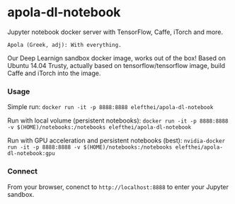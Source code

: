 # apola-dl-notebook
Jupyter notebook docker server with TensorFlow, Caffe, iTorch and more.

`Apola (Greek, adj): With everything.`

Our Deep Learnign sandbox docker image, works out of the box! Based on Ubuntu 14.04 Trusty, actually based on tensorflow/tensorflow image, build Caffe and iTorch into the image.

### Usage
Simple run: `docker run -it -p 8888:8888 elefthei/apola-dl-notebook`

Run with local volume (persistent notebooks): `docker run -it -p 8888:8888 -v $(HOME)/notebooks:/notebooks elefthei/apola-dl-notebook`

Run with GPU acceleration and persistent notebooks (best): `nvidia-docker run -it -p 8888:8888 -v $(HOME)/notebooks:/notebooks elefthei/apola-dl-notebook:gpu`

### Connect

From your browser, conenct to `http://localhost:8888` to enter your Jupyter sandbox.
